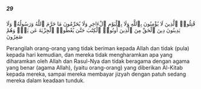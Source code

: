##### 29

<span class="ayah">قَٰتِلُوا۟ ٱلَّذِينَ لَا يُؤْمِنُونَ بِٱللَّهِ وَلَا بِٱلْيَوْمِ ٱلْءَاخِرِ وَلَا يُحَرِّمُونَ مَا حَرَّمَ ٱللَّهُ وَرَسُولُهُۥ وَلَا يَدِينُونَ دِينَ ٱلْحَقِّ مِنَ ٱلَّذِينَ أُوتُوا۟ ٱلْكِتَٰبَ حَتَّىٰ يُعْطُوا۟ ٱلْجِزْيَةَ عَن يَدٍۢ وَهُمْ صَٰغِرُونَ</span>

<span class="ayah_translation">Perangilah orang-orang yang tidak beriman kepada Allah dan tidak (pula) kepada hari kemudian, dan mereka tidak mengharamkan apa yang diharamkan oleh Allah dan Rasul-Nya dan tidak beragama dengan agama yang benar (agama Allah), (yaitu orang-orang) yang diberikan Al-Kitab kepada mereka, sampai mereka membayar jizyah dengan patuh sedang mereka dalam keadaan tunduk.</span>
